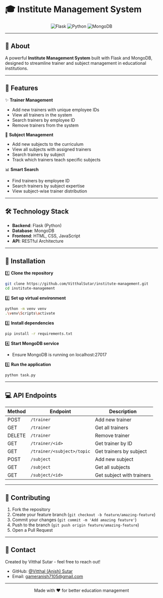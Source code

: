 # 🎓 Institute Management System

<p align="center">
  <img src="https://img.shields.io/badge/Flask-000000?logo=flask&logoColor=white&style=for-the-badge" alt="Flask">
  <img src="https://img.shields.io/badge/Python-3776AB?logo=python&logoColor=white&style=for-the-badge" alt="Python">
  <img src="https://img.shields.io/badge/MongoDB-47A248?logo=mongodb&logoColor=white&style=for-the-badge" alt="MongoDB">
</p>

---

## 🎯 About
A powerful **Institute Management System** built with Flask and MongoDB, designed to streamline trainer and subject management in educational institutions.

---

## 🌟 Features

✨ **Trainer Management**
- Add new trainers with unique employee IDs
- View all trainers in the system
- Search trainers by employee ID
- Remove trainers from the system

🎯 **Subject Management**
- Add new subjects to the curriculum
- View all subjects with assigned trainers
- Search trainers by subject
- Track which trainers teach specific subjects

📊 **Smart Search**
- Find trainers by employee ID
- Search trainers by subject expertise
- View subject-wise trainer distribution

---

## 🛠️ Technology Stack

- **Backend**: Flask (Python)
- **Database**: MongoDB
- **Frontend**: HTML, CSS, JavaScript
- **API**: RESTful Architecture

---

## 🚀 Installation

1️⃣ **Clone the repository**
```bash
git clone https://github.com/VitthalSutar/institute-management.git
cd institute-management
```

2️⃣ **Set up virtual environment**
```bash
python -m venv venv
.\venv\Scripts\activate
```

3️⃣ **Install dependencies**
```bash
pip install -r requirements.txt
```

4️⃣ **Start MongoDB service**
- Ensure MongoDB is running on localhost:27017

5️⃣ **Run the application**
```bash
python task.py
```

---

## 💻 API Endpoints

| Method | Endpoint | Description |
|--------|----------|-------------|
| POST | `/trainer` | Add new trainer |
| GET | `/trainer` | Get all trainers |
| DELETE | `/trainer` | Remove trainer |
| GET | `/trainer/<id>` | Get trainer by ID |
| GET | `/trainer/<subject>/topic` | Get trainers by subject |
| POST | `/subject` | Add new subject |
| GET | `/subject` | Get all subjects |
| GET | `/subject/<id>` | Get subject with trainers |

---

## 👥 Contributing

1. Fork the repository
2. Create your feature branch (`git checkout -b feature/amazing-feature`)
3. Commit your changes (`git commit -m 'Add amazing feature'`)
4. Push to the branch (`git push origin feature/amazing-feature`)
5. Open a Pull Request

---


## 🤝 Contact

Created by Vitthal Sutar - feel free to reach out!

- GitHub: [@Vitthal (Anish) Sutar](https://github.com/VitthalSutar)
- Email: gameranish7105@gmail.com

---

<p align="center">Made with ❤️ for better education management</p>